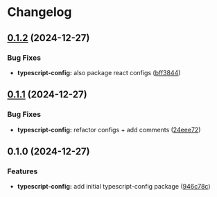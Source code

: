 # Changelog

## [0.1.2](https://github.com/fuf-stack/ts-project-setup/compare/typescript-config-v0.1.1...typescript-config-v0.1.2) (2024-12-27)


### Bug Fixes

* **typescript-config:** also package react configs ([bff3844](https://github.com/fuf-stack/ts-project-setup/commit/bff38442f42682bfc88bb8ec1ae97d88a95c2d8f))

## [0.1.1](https://github.com/fuf-stack/ts-project-setup/compare/typescript-config-v0.1.0...typescript-config-v0.1.1) (2024-12-27)


### Bug Fixes

* **typescript-config:** refactor configs + add comments ([24eee72](https://github.com/fuf-stack/ts-project-setup/commit/24eee72b2a8fea9bbf3c5d48c08a5c1f23533fad))

## 0.1.0 (2024-12-27)


### Features

* **typescript-config:** add initial typescript-config package ([946c78c](https://github.com/fuf-stack/ts-project-setup/commit/946c78c78325ef332b9bce1eeae62785958668b5))
